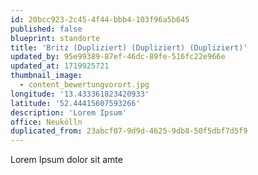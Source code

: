 ```yaml
---
id: 20bcc923-2c45-4f44-bbb4-103f96a5b645
published: false
blueprint: standorte
title: 'Britz (Dupliziert) (Dupliziert) (Dupliziert)'
updated_by: 95e99389-87ef-46dc-89fe-516fc22e966e
updated_at: 1719925721
thumbnail_image:
  - content_bewertungvorort.jpg
longitude: '13.433361823420933'
latitude: '52.44415607593266'
description: 'Lorem Ipsum'
office: Neukölln
duplicated_from: 23abcf07-9d9d-4625-9db8-50f5dbf7d5f9
---
```

Lorem Ipsum dolor sit amte